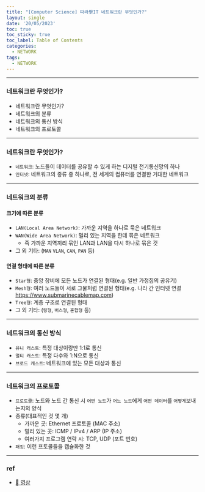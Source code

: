 ```yaml
---
title: "[Computer Science] 따라學IT 네트워크란 무엇인가?"
layout: single
date: '20/05/2023'
toc: true
toc_sticky: true
toc_label: Table of Contents
categories:
  - NETWORK
tags:
  - NETWORK
---
```


---
### 네트워크란 무엇인가?
* 네트워크란 무엇인가?
* 네트워크의 분류
* 네트워크의 통신 방식
* 네트워크의 프로토콜

---
### 네트워크란 무엇인가?
* `네트워크`: 노드들이 데이터를 공유할 수 있게 하는 디지털 전기통신망의 하나
* `인터넷`: 네트워크의 종류 중 하나로, 전 세계의 컴퓨터를 연결한 거대한 네트워크

---

### 네트워크의 분류
#### 크기에 따른 분류
* `LAN(Local Area Network)`: 가까운 지역을 하나로 묶은 네트워크
* `WAN(Wide Area Network)`: 멀리 있는 지역을 한데 묶은 네트워크
  * 즉 가까운 지역끼리 묶인 LAN과 LAN을 다시 하나로 묶은 것
* 그 외 기타: (`MAN` `VLAN`, `CAN`, `PAN` 등)

#### 연결 형태에 따른 분류
* `Star형`: 중앙 장비에 모든 노드가 연결된 형태(e.g. 일반 가정집의 공유기)
* `Mesh형`: 여러 노드들이 서로 그물처럼 연결된 형태(e.g. 나라 간 인터넷 연결 https://www.submarinecablemap.com)
* `Tree형`: 계층 구조로 연결된 형태
* 그 외 기타: (`링형`, `버스형`, `혼합형` 등)

---

### 네트워크의 통신 방식
* `유니 캐스트`: 특정 대상이랑만 1:1로 통신
* `멀티 캐스트`: 특정 다수와 1:N으로 통신
* `브로드 캐스트`: 네트워크에 있는 모든 대상과 통신

---

### 네트워크의 프로토콜
* `프로토콜`: 노드와 노드 간 통신 시 `어떤 노드`가 `어느 노드`에게 `어떤 데이터`를 `어떻게`보내는지의 양식 
* 종류(대표적인 것 몇 개)
  * 가까운 곳: Ethernet 프로토콜 (MAC 주소)
  * 멀리 있는 곳: ICMP / IPv4 / ARP (IP 주소)
  * 여러가지 프로그램 연락 시: TCP, UDP (포트 번호)
* `패킷`: 이런 프토콜들을 캡슐화한 것

---

### ref
* [🔗 영상](https://www.youtube.com/watch?v=Av9UFzl_wis&list=PL0d8NnikouEWcF1jJueLdjRIC4HsUlULi&index=1)
